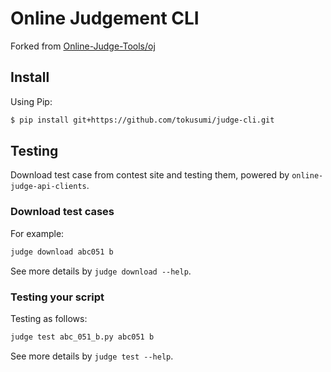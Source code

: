 # Online Judgement CLI

Forked from [Online-Judge-Tools/oj](https://github.com/online-judge-tools/oj)

## Install

Using Pip:

```sh
$ pip install git+https://github.com/tokusumi/judge-cli.git
```

## Testing

Download test case from contest site and testing them, powered by `online-judge-api-clients`.

### Download test cases

For example:

```sh
judge download abc051 b
```

See more details by ```judge download --help```.

### Testing your script

Testing as follows:

```sh
judge test abc_051_b.py abc051 b
```

See more details by ```judge test --help```.
